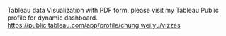 Tableau data Visualization with PDF form, please visit my Tableau Public profile for dynamic dashboard.  
https://public.tableau.com/app/profile/chung.wei.yu/vizzes
